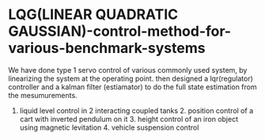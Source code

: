 # LQG(LINEAR QUADRATIC GAUSSIAN)-control-method-for-various-benchmark-systems
We have done type 1 servo control of various commonly used system, by linearizing the system at the operating point. then designed a lqr(regulator) controller and a kalman filter (estiamator) to do the full state estimation from the mesumurements.
1. liquid level control in 2 interacting coupled tanks       2. position control of a cart with inverted pendulum on it         3. height control of an  iron object using magnetic levitation      4.    vehicle suspension control 
